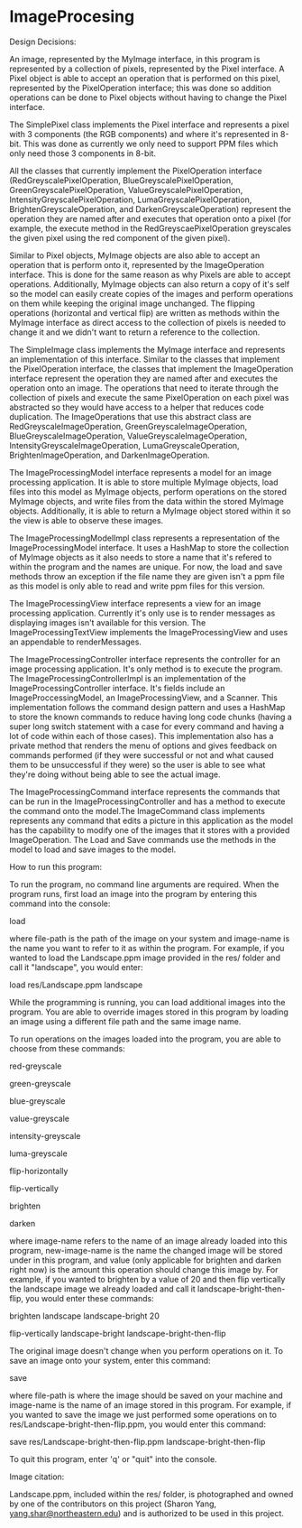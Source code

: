 # ImageProcesing

Design Decisions:

An image, represented by the MyImage interface, in this program is represented by a collection of pixels, represented by the Pixel
interface. A Pixel object is able to accept an operation that is performed on this pixel, represented by the PixelOperation interface;
this was done so addition operations can be done to Pixel objects without having to change the Pixel interface.

The SimplePixel class implements the Pixel interface and represents a pixel with 3 components (the RGB components) and where it's 
represented in 8-bit. This was done as currently we only need to support PPM files which only need those 3 components in 8-bit.

All the classes that currently implement the PixelOperation interface (RedGreyscalePixelOperation, BlueGreyscalePixelOperation,
GreenGreyscalePixelOperation, ValueGreyscalePixelOperation, IntensityGreyscalePixelOperation, LumaGreyscalePixelOperation, 
BrightenGreyscaleOperation, and DarkenGreyscaleOperation) represent the operation they are named after and executes that operation
onto a pixel (for example, the execute method in the RedGreyscaePixelOperation greyscales the given pixel using the red component of
the given pixel). 

Similar to Pixel objects, MyImage objects are also able to accept an operation that is perform onto it, represented by the ImageOperation
interface. This is done for the same reason as why Pixels are able to accept operations. Additionally, MyImage objects can also return
a copy of it's self so the model can easily create copies of the images and perform operations on them while keeping the original image 
unchanged. The flipping operations (horizontal and vertical flip) are written as methods within the MyImage interface as direct access to
the collection of pixels is needed to change it and we didn't want to return a reference to the collection. 

The SimpleImage class implements the MyImage interface and represents an implementation of this interface. Similar to the classes that 
implement the PixelOperation interface, the classes that implement the ImageOperation interface represent the operation they are named
after and executes the operation onto an image. The operations that need to iterate through the collection of pixels and execute the same
PixelOperation on each pixel was abstracted so they would have access to a helper that reduces code duplication. The ImageOperations that
use this abstract class are RedGreyscaleImageOperation, GreenGreyscaleImageOperation, BlueGreyscaleImageOperation, ValueGreyscaleImageOperation,
IntensityGreyscaleImageOperation, LumaGreyscaleOperation, BrightenImageOperation, and DarkenImageOperation. 

The ImageProcessingModel interface represents a model for an image processing application. It is able to store multiple MyImage objects,
load files into this model as MyImage objects, perform operations on the stored MyImage objects, and write files from the data within the
stored MyImage objects. Additionally, it is able to return a MyImage object stored within it so the view is able to observe these images.

The ImageProcessingModelImpl class represents a representation of the ImageProcessingModel interface. It uses a HashMap to store the 
collection of MyImage objects as it also needs to store a name that it's refered to within the program and the names are unique. For now,
the load and save methods throw an exception if the file name they are given isn't a ppm file as this model is only able to read and write
ppm files for this version.

The ImageProcessingView interface represents a view for an image processing application. Currently it's only use is to render messages as
displaying images isn't available for this version. The ImageProcessingTextView implements the ImageProcessingView and uses an appendable to
renderMessages.

The ImageProcessingController interface represents the controller for an image processing application. It's only method is to execute the program.
The ImageProcessingControllerImpl is an implementation of the ImageProcessingController interface. It's fields include an ImageProccessingModel,
an ImageProcessingView, and a Scanner. This implementation follows the command design pattern and uses a HashMap to store the known commands
to reduce having long code chunks (having a super long switch statement with a case for every command and having a lot of code within each of 
those cases). This implementation also has a private method that renders the menu of options and gives feedback on commands performed (if they were
successful or not and what caused them to be unsuccessful if they were) so the user is able to see what they're doing without being able to see 
the actual image.

The ImageProcessingCommand interface represents the commands that can be run in the ImageProcessingController and has a method to execute the command
onto the model.The ImageCommand class implements represents any command that edits a picture in this application as the model has the capability to 
modify one of the images that it stores with a provided ImageOperation. The Load and Save commands use the methods in the model to load and save 
images to the model.

How to run this program:

To run the program, no command line arguments are required.
When the program runs, first load an image into the program by entering this command into the console:

load <file-path> <image-name>

where file-path is the path of the image on your system and image-name is the name you want to refer to it as within the program.
For example, if you wanted to load the Landscape.ppm image provided in the res/ folder and call it "landscape", you would enter:

load res/Landscape.ppm landscape

While the programming is running, you can load additional images into the program. You are able to override images stored in 
this program by loading an image using a different file path and the same image name.

To run operations on the images loaded into the program, you are able to choose from these commands:

red-greyscale <image-name> <new-image-name>

green-greyscale <image-name> <new-image-name>

blue-greyscale <image-name> <new-image-name>

value-greyscale <image-name> <new-image-name>

intensity-greyscale <image-name> <new-image-name>

luma-greyscale <image-name> <new-image-name>

flip-horizontally <image-name> <new-image-name>

flip-vertically <image-name> <new-image-name>

brighten <image-name> <new-image-name> <value>

darken <image-name> <new-image-name> <value>

where image-name refers to the name of an image already loaded into this program, new-image-name is the name the changed image will
be stored under in this program, and value (only applicable for brighten and darken right now) is the amount this operation should
change this image by. For example, if you wanted to brighten by a value of 20 and then flip vertically the landscape image we already
loaded and call it landscape-bright-then-flip, you would enter these commands:

brighten landscape landscape-bright 20

flip-vertically landscape-bright landscape-bright-then-flip

The original image doesn't change when you perform operations on it. To save an image onto your system, enter this command:

save <file-path> <image-name>

where file-path is where the image should be saved on your machine and image-name is the name of an image stored in this program.
For example, if you wanted to save the image we just performed some operations on to res/Landscape-bright-then-flip.ppm, you would
enter this command:

save res/Landscape-bright-then-flip.ppm landscape-bright-then-flip

To quit this program, enter 'q' or "quit" into the console.

Image citation:

Landscape.ppm, included within the res/ folder, is photographed and owned by one of the contributors on this project (Sharon Yang,
yang.shar@northeastern.edu) and is authorized to be used in this project.

